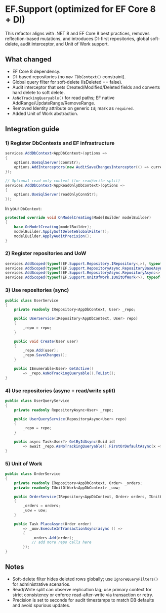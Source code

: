 # EF.Support (optimized for EF Core 8 + DI)

This refactor aligns with .NET 8 and EF Core 8 best practices, removes reflection-based mutations, and introduces DI-first repositories, global soft-delete, audit interceptor, and Unit of Work support.

## What changed
- EF Core 8 dependency.
- DI-based repositories (no `new TDbContext()` constraint).
- Global query filter for soft-delete (IsDeleted == false).
- Audit interceptor that sets Created/Modified/Deleted fields and converts hard delete to soft delete.
- `AsNoTrackingQueryable()` for read paths; EF native AddRange/UpdateRange/RemoveRange.
- Removed Identity attribute on generic `Id`; mark as `required`.
- Added Unit of Work abstraction.

## Integration guide

### 1) Register DbContexts and EF infrastructure
```csharp
services.AddDbContext<AppDbContext>(options =>
{
    options.UseSqlServer(connStr);
    options.AddInterceptors(new AuditSaveChangesInterceptor(() => currentUserId));
});

// Optional read-only context (for read/write split)
services.AddDbContext<AppReadOnlyDbContext>(options =>
{
    options.UseSqlServer(readOnlyConnStr);
});
```

In your `DbContext`:
```csharp
protected override void OnModelCreating(ModelBuilder modelBuilder)
{
    base.OnModelCreating(modelBuilder);
    modelBuilder.ApplySoftDeleteGlobalFilter();
    modelBuilder.ApplyAuditPrecision();
}
```

### 2) Register repositories and UoW
```csharp
services.AddScoped(typeof(EF.Support.Repository.IRepository<,>), typeof(EF.Support.Repository.Repository<,>));
services.AddScoped(typeof(EF.Support.RepositoryAsync.RepositoryBaseAsync<>));
services.AddScoped(typeof(EF.Support.RepositoryAsync.RepositoryAsync<>));
services.AddScoped(typeof(EF.Support.UnitOfWork.IUnitOfWork<>), typeof(EF.Support.UnitOfWork.UnitOfWork<>));
```

### 3) Use repositories (sync)
```csharp
public class UserService
{
    private readonly IRepository<AppDbContext, User> _repo;

    public UserService(IRepository<AppDbContext, User> repo)
    {
        _repo = repo;
    }

    public void Create(User user)
    {
        _repo.Add(user);
        _repo.SaveChanges();
    }

    public IEnumerable<User> GetActive()
        => _repo.AsNoTrackingQueryable().ToList();
}
```

### 4) Use repositories (async + read/write split)
```csharp
public class UserQueryService
{
    private readonly RepositoryAsync<User> _repo;

    public UserQueryService(RepositoryAsync<User> repo)
    {
        _repo = repo;
    }

    public async Task<User?> GetByIdAsync(Guid id)
        => await _repo.AsNoTrackingQueryable().FirstOrDefaultAsync(x => x.Id == id);
}
```

### 5) Unit of Work
```csharp
public class OrderService
{
    private readonly IRepository<AppDbContext, Order> _orders;
    private readonly IUnitOfWork<AppDbContext> _uow;

    public OrderService(IRepository<AppDbContext, Order> orders, IUnitOfWork<AppDbContext> uow)
    {
        _orders = orders;
        _uow = uow;
    }

    public Task PlaceAsync(Order order)
        => _uow.ExecuteInTransactionAsync(async () =>
        {
            _orders.Add(order);
            // add more repo calls here
        });
}
```

## Notes
- Soft-delete filter hides deleted rows globally; use `IgnoreQueryFilters()` for administrative scenarios.
- Read/Write split can observe replication lag; use primary context for strict consistency or enforce read-after-write via transaction or retry.
- Precision is set to seconds for audit timestamps to match DB defaults and avoid spurious updates.
